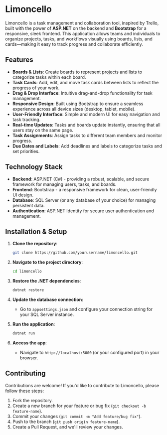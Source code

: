 # Limoncello

Limoncello is a task management and collaboration tool, inspired by Trello, built with the power of **ASP.NET** on the backend and **Bootstrap** for a responsive, sleek frontend. This application allows teams and individuals to organize projects, tasks, and workflows visually using boards, lists, and cards—making it easy to track progress and collaborate efficiently.

## Features

- **Boards & Lists**: Create boards to represent projects and lists to categorize tasks within each board.
- **Task Cards**: Add, edit, and move task cards between lists to reflect the progress of your work.
- **Drag & Drop Interface**: Intuitive drag-and-drop functionality for task management.
- **Responsive Design**: Built using Bootstrap to ensure a seamless experience across all device sizes (desktop, tablet, mobile).
- **User-Friendly Interface**: Simple and modern UI for easy navigation and task tracking.
- **Real-time Updates**: Tasks and boards update instantly, ensuring that all users stay on the same page.
- **Task Assignments**: Assign tasks to different team members and monitor progress.
- **Due Dates and Labels**: Add deadlines and labels to categorize tasks and set priorities.

## Technology Stack

- **Backend**: ASP.NET (C#) - providing a robust, scalable, and secure framework for managing users, tasks, and boards.
- **Frontend**: Bootstrap - a responsive framework for clean, user-friendly UI design.
- **Database**: SQL Server (or any database of your choice) for managing persistent data.
- **Authentication**: ASP.NET Identity for secure user authentication and management.

## Installation & Setup

1. **Clone the repository**:
   ```bash
   git clone https://github.com/yourusername/limoncello.git
   ```

2. **Navigate to the project directory**:
   ```bash
   cd limoncello
   ```

3. **Restore the .NET dependencies**:
   ```bash
   dotnet restore
   ```

4. **Update the database connection**:
   - Go to `appsettings.json` and configure your connection string for your SQL Server instance.

5. **Run the application**:
   ```bash
   dotnet run
   ```

6. **Access the app**:
   - Navigate to `http://localhost:5000` (or your configured port) in your browser.

## Contributing

Contributions are welcome! If you'd like to contribute to Limoncello, please follow these steps:

1. Fork the repository.
2. Create a new branch for your feature or bug fix (`git checkout -b feature-name`).
3. Commit your changes (`git commit -m "Add feature/bug fix"`).
4. Push to the branch (`git push origin feature-name`).
5. Create a Pull Request, and we'll review your changes.
